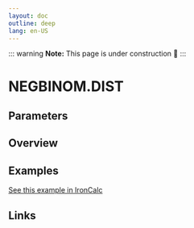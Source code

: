 ```yaml
---
layout: doc
outline: deep
lang: en-US
---
```


::: warning
**Note:** This page is under construction 🚧
:::

# NEGBINOM.DIST

## Parameters

## Overview

## Examples

[See this example in IronCalc](https://app.ironcalc.com/?filename=negbinom.dist)

## Links